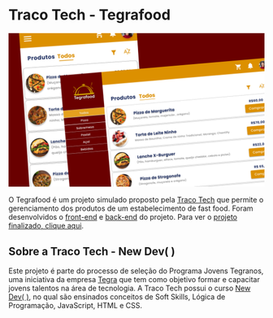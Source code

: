 # Traco Tech - Tegrafood 
![Web Design](./front-end/docs/thumbnail.png)

O Tegrafood é um projeto simulado proposto pela [Traco Tech](https://tracotech.com.br) que permite o gerenciamento dos produtos de um estabelecimento de fast food. Foram desenvolvidos o [front-end]() e [back-end]() do projeto. Para ver o [projeto finalizado, clique aqui]().

## Sobre a Traco Tech - New Dev( )
Este projeto é parte do processo de seleção do Programa Jovens Tegranos, uma iniciativa da empresa [Tegra](https://tegra.com.br) que tem como objetivo formar e capacitar jovens talentos na área de tecnologia. A Traco Tech possui o curso [New Dev( )](https://tracotech.com.br/new-dev/), no qual são ensinados conceitos de Soft Skills, Lógica de Programação, JavaScript, HTML e CSS.